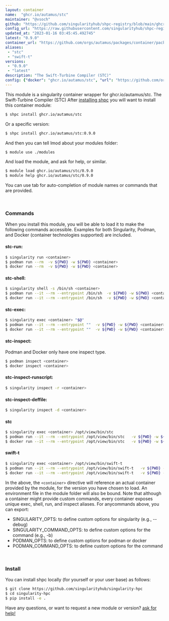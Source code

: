 ```yaml
---
layout: container
name:  "ghcr.io/autamus/stc"
maintainer: "@vsoch"
github: "https://github.com/singularityhub/shpc-registry/blob/main/ghcr.io/autamus/stc/container.yaml"
config_url: "https://raw.githubusercontent.com/singularityhub/shpc-registry/main/ghcr.io/autamus/stc/container.yaml"
updated_at: "2023-01-16 03:45:45.492745"
latest: "0.9.0"
container_url: "https://github.com/orgs/autamus/packages/container/package/stc"
aliases:
 - "stc"
 - "swift-t"
versions:
 - "0.9.0"
 - "latest"
description: "The Swift-Turbine Compiler (STC)"
config: {"docker": "ghcr.io/autamus/stc", "url": "https://github.com/orgs/autamus/packages/container/package/stc", "maintainer": "@vsoch", "description": "The Swift-Turbine Compiler (STC)", "latest": {"0.9.0": "sha256:5f74444f5537365f9f9984c3e69dc0157bebca1b322c5ebfc6f3ad55749434e4"}, "tags": {"0.9.0": "sha256:5f74444f5537365f9f9984c3e69dc0157bebca1b322c5ebfc6f3ad55749434e4", "latest": "sha256:5f74444f5537365f9f9984c3e69dc0157bebca1b322c5ebfc6f3ad55749434e4"}, "aliases": {"stc": "/opt/view/bin/stc", "swift-t": "/opt/view/bin/swift-t"}}
---
```


This module is a singularity container wrapper for ghcr.io/autamus/stc.
The Swift-Turbine Compiler (STC)
After [installing shpc](#install) you will want to install this container module:


```bash
$ shpc install ghcr.io/autamus/stc
```

Or a specific version:

```bash
$ shpc install ghcr.io/autamus/stc:0.9.0
```

And then you can tell lmod about your modules folder:

```bash
$ module use ./modules
```

And load the module, and ask for help, or similar.

```bash
$ module load ghcr.io/autamus/stc/0.9.0
$ module help ghcr.io/autamus/stc/0.9.0
```

You can use tab for auto-completion of module names or commands that are provided.

<br>

### Commands

When you install this module, you will be able to load it to make the following commands accessible.
Examples for both Singularity, Podman, and Docker (container technologies supported) are included.

#### stc-run:

```bash
$ singularity run <container>
$ podman run --rm  -v ${PWD} -w ${PWD} <container>
$ docker run --rm  -v ${PWD} -w ${PWD} <container>
```

#### stc-shell:

```bash
$ singularity shell -s /bin/sh <container>
$ podman run --it --rm --entrypoint /bin/sh  -v ${PWD} -w ${PWD} <container>
$ docker run --it --rm --entrypoint /bin/sh  -v ${PWD} -w ${PWD} <container>
```

#### stc-exec:

```bash
$ singularity exec <container> "$@"
$ podman run --it --rm --entrypoint ""  -v ${PWD} -w ${PWD} <container> "$@"
$ docker run --it --rm --entrypoint ""  -v ${PWD} -w ${PWD} <container> "$@"
```

#### stc-inspect:

Podman and Docker only have one inspect type.

```bash
$ podman inspect <container>
$ docker inspect <container>
```

#### stc-inspect-runscript:

```bash
$ singularity inspect -r <container>
```

#### stc-inspect-deffile:

```bash
$ singularity inspect -d <container>
```


#### stc

```bash
$ singularity exec <container> /opt/view/bin/stc
$ podman run --it --rm --entrypoint /opt/view/bin/stc   -v ${PWD} -w ${PWD} <container> -c " $@"
$ docker run --it --rm --entrypoint /opt/view/bin/stc   -v ${PWD} -w ${PWD} <container> -c " $@"
```


#### swift-t

```bash
$ singularity exec <container> /opt/view/bin/swift-t
$ podman run --it --rm --entrypoint /opt/view/bin/swift-t   -v ${PWD} -w ${PWD} <container> -c " $@"
$ docker run --it --rm --entrypoint /opt/view/bin/swift-t   -v ${PWD} -w ${PWD} <container> -c " $@"
```



In the above, the `<container>` directive will reference an actual container provided
by the module, for the version you have chosen to load. An environment file in the
module folder will also be bound. Note that although a container
might provide custom commands, every container exposes unique exec, shell, run, and
inspect aliases. For anycommands above, you can export:

 - SINGULARITY_OPTS: to define custom options for singularity (e.g., --debug)
 - SINGULARITY_COMMAND_OPTS: to define custom options for the command (e.g., -b)
 - PODMAN_OPTS: to define custom options for podman or docker
 - PODMAN_COMMAND_OPTS: to define custom options for the command

<br>

### Install

You can install shpc locally (for yourself or your user base) as follows:

```bash
$ git clone https://github.com/singularityhub/singularity-hpc
$ cd singularity-hpc
$ pip install -e .
```

Have any questions, or want to request a new module or version? [ask for help!](https://github.com/singularityhub/singularity-hpc/issues)